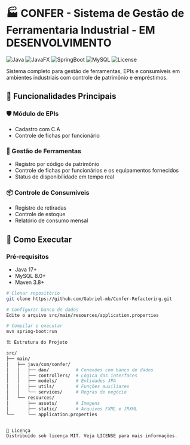 # 🏭 CONFER - Sistema de Gestão de Ferramentaria Industrial - EM DESENVOLVIMENTO

![Java](https://img.shields.io/badge/Java-17+-blue?logo=java)
![JavaFX](https://img.shields.io/badge/JavaFX-19+-orange?logo=openjdk)
![SpringBoot](https://img.shields.io/badge/Spring_Boot-3.1.6-brightgreen?logo=spring)
![MySQL](https://img.shields.io/badge/MySQL-8.0+-blueviolet?logo=mysql)
![License](https://img.shields.io/badge/license-MIT-green)

Sistema completo para gestão de ferramentas, EPIs e consumíveis em ambientes industriais com controle de patrimônio e empréstimos.

## 📌 Funcionalidades Principais

### 🛡️ Módulo de EPIs
- Cadastro com C.A
- Controle de fichas por funcionário

### 🔧 Gestão de Ferramentas
- Registro por código de patrimônio
- Controle de fichas por funcionários e os equipamentos fornecidos
- Status de disponibilidade em tempo real

### 📦 Controle de Consumíveis
- Registro de retiradas
- Controle de estoque
- Relatório de consumo mensal

## 🚀 Como Executar

### Pré-requisitos
- Java 17+
- MySQL 8.0+
- Maven 3.8+

```bash
# Clonar repositório
git clone https://github.com/Gabriel-mb/Confer-Refactoring.git

# Configurar banco de dados
Edite o arquivo src/main/resources/application.properties

# Compilar e executar
mvn spring-boot:run

🏗 Estrutura do Projeto

src/
├── main/
│   ├── java/com/confer/
│   │   ├── dao/          # Conexões com banco de dados
│   │   ├── controllers/  # Lógica das interfaces
│   │   ├── models/       # Entidades JPA
│   │   ├── utils/        # Funções auxiliares 
│   │   └── services/     # Regras de negócio
│   └── resources/
│       ├── assets/       # Imagens
│       ├── static/       # Arquivos FXML e JRXML
└──     └── application.properties 


📄 Licença
Distribuído sob licença MIT. Veja LICENSE para mais informações.
